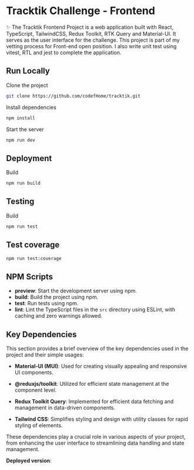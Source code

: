 # Tracktik Challenge - Frontend


✨ The Tracktik Frontend Project is a web application built with React, TypeScript, TailwindCSS, Redux Toolkit, RTK Query and Material-UI. It serves as the user interface for the challenge. This project is part of my vetting process for Front-end open position. I also write unit test using vitest, RTL and jest to complete the application.

## Run Locally

Clone the project

```bash
git clone https://github.com/codefHome/tracktik.git
```

Install dependencies

```bash
npm install
```

Start the server

```bash
npm run dev
```

## Deployment

Build

```bash
npm run build
```

## Testing

Build

```bash
npm run test
```
## Test coverage

```bash
npm run test:coverage
```


## NPM Scripts

- **preview**: Start the development server using npm.
- **build**: Build the project using npm.
- **test**: Run tests using npm.
- **lint**: Lint the TypeScript files in the `src` directory using ESLint, with caching and zero warnings allowed.


## Key Dependencies

This section provides a brief overview of the key dependencies used in the project and their simple usages:

- **Material-UI (MUI)**: Used for creating visually appealing and responsive UI components.

- **@reduxjs/toolkit**: Utilized for efficient state management at the component level.

- **Redux Toolkit Query**: Implemented for efficient data fetching and management in data-driven components.

- **Tailwind CSS**: Simplifies styling and design with utility classes for rapid styling of elements.

These dependencies play a crucial role in various aspects of your project, from enhancing the user interface to streamlining data handling and state management.


**Deployed version**:


